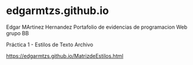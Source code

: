 # edgarmtzs.github.io
Edgar MArtinez Hernandez
Portafolio de evidencias de programacion Web grupo BB

Práctica 1 - Estilos de Texto Archivo

 https://edgarmtzs.github.io/MatrizdeEstilos.html
